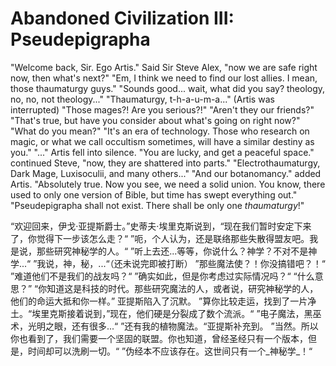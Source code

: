 # Abandoned Civilization III: Pseudepigrapha

"Welcome back, Sir. Ego Artis." Said Sir Steve Alex, "now we are safe right now, then what's next?"
"Em, I think we need to find our lost allies. I mean, those thaumaturgy guys."
"Sounds good... wait, what did you say? theology, no, no, not theology..."
"Thaumaturgy, t-h-a-u-m-a..." (Artis was interrupted)
"Those mages?! Are you serious?!"
"Aren't they our friends?"
"That's true, but have you consider about what's going on right now?"
"What do you mean?"
"It's an era of technology. Those who research on magic, or what we call occultism sometimes, will have a similar destiny as you."
"..." Artis fell into silence.
"You are lucky, and get a peaceful space." continued Steve, "now, they are shattered into parts."
"Electrothaumaturgy, Dark Mage, Luxisoculii, and many others..."
"And our botanomancy." added Artis.
"Absolutely true. Now you see, we need a solid union. You know, there used to only one version of Bible, but time has swept everything out."
"Pseudepigrapha shall not exist. There shall be only one _thaumaturgy_!"

“欢迎回来，伊戈·亚提斯爵士。”史蒂夫·埃里克斯说到，“现在我们暂时安定下来了，你觉得下一步该怎么走？“
”呃，个人认为，还是联络那些失散得盟友吧。我是说，那些研究神秘学的人。“
”听上去还...等等，你说什么？神学？不对不是神学...“
”我说，神，秘，...“（还未说完即被打断）
”那些魔法使？！你没搞错吧？！“
”难道他们不是我们的战友吗？“
”确实如此，但是你考虑过实际情况吗？“
“什么意思？”
“你知道这是科技的时代。那些研究魔法的人，或者说，研究神秘学的人，他们的命运大抵和你一样。”
亚提斯陷入了沉默。
”算你比较走运，找到了一片净土。“埃里克斯接着说到，”现在，他们硬是分裂成了数个流派。“
”电子魔法，黑巫术，光明之眼，还有很多...“
”还有我的植物魔法。“亚提斯补充到。
”当然。所以你也看到了，我们需要一个坚固的联盟。你也知道，曾经圣经只有一个版本，但是，时间却可以洗刷一切。“
”伪经本不应该存在。这世间只有一个_神秘学_！“
